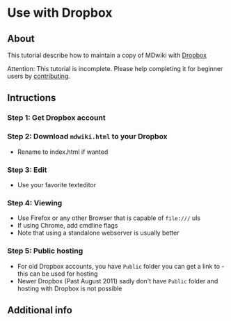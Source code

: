 Use with Dropbox
================

About
-----

This tutorial describe how to maintain a copy of MDwiki with [Dropbox](http://www.dropbox.com)

Attention: This tutorial is incomplete. Please help completing it for beginner users by [contributing][contribute].

Intructions
-----------

### Step 1: Get Dropbox account

### Step 2: Download `mdwiki.html` to your Dropbox

  * Rename to index.html if wanted

### Step 3: Edit

  * Use your favorite texteditor

### Step 4: Viewing

  * Use Firefox or any other Browser that is capable of `file:///` uls
  * If using Chrome, add cmdline flags
  * Note that using a standalone webserver is usually better

### Step 5: Public hosting

  * For old Dropbox accounts, you have `Public` folder you can get a link to - this can be used for hosting
  * Newer Dropbox (Past August 2011) sadly don't have `Public` folder and hosting with Dropbox is not possible

Additional info
---------------


[contribute]: /contribute.md
